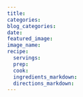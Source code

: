 ```yaml
---
title:
categories:
blog_categories:
date:
featured_image:
image_name:
recipe:
  servings:
  prep:
  cook:
  ingredients_markdown:
  directions_markdown:
---
```

